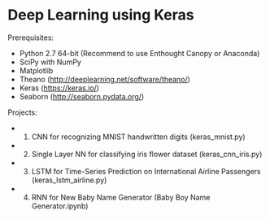 # Deep Learning using Keras

Prerequisites:
- Python 2.7 64-bit (Recommend to use Enthought Canopy or Anaconda)
- SciPy with NumPy
- Matplotlib 
- Theano (http://deeplearning.net/software/theano/)
- Keras (https://keras.io/)
- Seaborn (http://seaborn.pydata.org/)

Projects:
- 1. CNN for recognizing MNIST handwritten digits (keras_mnist.py)
- 2. Single Layer NN for classifying iris flower dataset (keras_cnn_iris.py) 
- 3. LSTM for Time-Series Prediction on International Airline Passengers (keras_lstm_airline.py)
- 4. RNN for New Baby Name Generator (Baby Boy Name Generator.ipynb)
